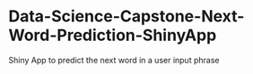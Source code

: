 # Data-Science-Capstone-Next-Word-Prediction-ShinyApp
Shiny App to predict the next word in a user input phrase
